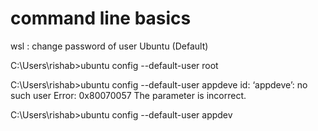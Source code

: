 # command line basics

wsl : change password of user
Ubuntu (Default)

C:\Users\rishab>ubuntu config --default-user root


C:\Users\rishab>ubuntu config --default-user appdeve
id: ‘appdeve’: no such user
Error: 0x80070057 The parameter is incorrect.


C:\Users\rishab>ubuntu config --default-user appdev